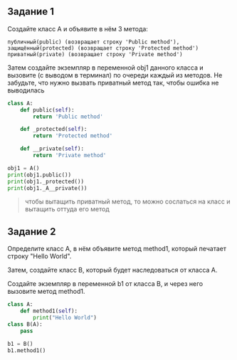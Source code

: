 ## Задание 1

Создайте класс A и объявите в нём 3 метода:

    публичный(public) (возвращает строку 'Public method'),
    защищённый(protected) (возвращает строку 'Protected method')
    приватный(private) (возвращает строку 'Private method')

Затем создайте экземпляр в переменной obj1 данного класса и вызовите (с выводом в терминал) по очереди каждый из методов. Не забудьте, что нужно вызвать приватный метод так, чтобы ошибка не выводилась

```py
class A:
    def public(self):
        return 'Public method'

    def _protected(self):
        return 'Protected method'

    def __private(self):
        return 'Private method'

obj1 = A()
print(obj1.public())
print(obj1._protected())
print(obj1._A__private())
```
> чтобы вытащить приватный метод, то можно сослаться на класс и вытащить оттуда его метод

## Задание 2

Определите класс A, в нём объявите метод method1, который печатает строку "Hello World".

Затем, создайте класс B, который будет наследоваться от класса A.

Создайте экземпляр в переменной b1 от класса B, и через него вызовите метод method1.

```py
class A:
    def method1(self):
        print("Hello World")
class B(A):
    pass

b1 = B()
b1.method1()
```